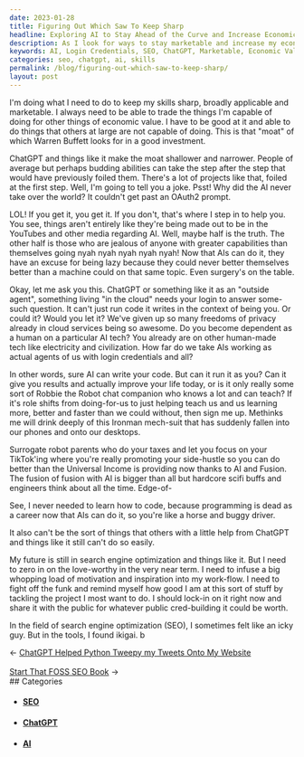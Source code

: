 ```yaml
---
date: 2023-01-28
title: Figuring Out Which Saw To Keep Sharp
headline: Exploring AI to Stay Ahead of the Curve and Increase Economic Value
description: As I look for ways to stay marketable and increase my economic value, I'm exploring the use of AI as an agent with my login credentials. SEO has become my purpose and I'm researching the potential of new technologies like ChatGPT to bridge the gap between what people can do and what machines can do. Join me as I dive into this research and discover how AI can help me stay ahead of the curve.
keywords: AI, Login Credentials, SEO, ChatGPT, Marketable, Economic Value, New Technologies, Skills, Trade, Gap, Machines, Learn, Purpose
categories: seo, chatgpt, ai, skills
permalink: /blog/figuring-out-which-saw-to-keep-sharp/
layout: post
---
```



I'm doing what I need to do to keep my skills sharp, broadly applicable and
marketable. I always need to be able to trade the things I'm capable of doing
for other things of economic value. I have to be good at it and able to do
things that others at large are not capable of doing. This is that "moat" of
which Warren Buffett looks for in a good investment.

ChatGPT and things like it make the moat shallower and narrower. People of
average but perhaps budding abilities can take the step after the step that
would have previously foiled them. There's a lot of projects like that, foiled
at the first step. Well, I'm going to tell you a joke. Psst! Why did the AI
never take over the world? It couldn't get past an OAuth2 prompt.

LOL! If you get it, you get it. If you don't, that's where I step in to help
you. You see, things aren't entirely like they're being made out to be in the
YouTubes and other media regarding AI. Well, maybe half is the truth. The other
half is those who are jealous of anyone with greater capabilities than
themselves going nyah nyah nyah nyah nyah! Now that AIs can do it, they have an
excuse for being lazy because they could never better themselves better than a
machine could on that same topic. Even surgery's on the table.

Okay, let me ask you this. ChatGPT or something like it as an "outside agent",
something living "in the cloud" needs your login to answer some-such question.
It can't just run code it writes in the context of being you. Or could it?
Would you let it? We've given up so many freedoms of privacy already in cloud
services being so awesome. Do you become dependent as a human on a particular
AI tech? You already are on other human-made tech like electricity and
civilization. How far do we take AIs working as actual agents of us with login
credentials and all?

In other words, sure AI can write your code. But can it run it as you? Can it
give you results and actually improve your life today, or is it only really
some sort of Robbie the Robot chat companion who knows a lot and can teach? If
it's role shifts from doing-for-us to just helping teach us and us learning
more, better and faster than we could without, then sign me up. Methinks me
will drink deeply of this Ironman mech-suit that has suddenly fallen into our
phones and onto our desktops.

Surrogate robot parents who do your taxes and let you focus on your TikTok'ing
where you're really promoting your side-hustle so you can do better than the
Universal Income is providing now thanks to AI and Fusion. The fusion of fusion
with AI is bigger than all but hardcore scifi buffs and engineers think about
all the time. Edge-of-

See, I never needed to learn how to code, because programming is dead as a
career now that AIs can do it, so you're like a horse and buggy driver.

It also can't be the sort of things that others with a little help from ChatGPT
and things like it still can't do so easily.

My future is still in search engine optimization and things like it. But I need
to zero in on the love-worthy in the very near term. I need to infuse a big
whopping load of motivation and inspiration into my work-flow. I need to fight
off the funk and remind myself how good I am at this sort of stuff by tackling
the project I most want to do. I should lock-in on it right now and share it
with the public for whatever public cred-building it could be worth.

In the field of search engine optimization (SEO), I sometimes felt like an icky
guy. But in the tools, I found ikigai. b


<div class="arrow-links"><div class="post-nav-prev"><span class="arrow">&larr;&nbsp;</span><a href="/blog/chatgpt-helped-python-tweepy-my-tweets-onto-my-website/">ChatGPT Helped Python Tweepy my Tweets Onto My Website</a></div> &nbsp; <div class="post-nav-next"><a href="/blog/start-that-foss-seo-book/">Start That FOSS SEO Book</a><span class="arrow">&nbsp;&rarr;</span></div></div>
## Categories

<ul>
<li><h4><a href='/seo/'>SEO</a></h4></li>
<li><h4><a href='/chatgpt/'>ChatGPT</a></h4></li>
<li><h4><a href='/ai/'>AI</a></h4></li></ul>